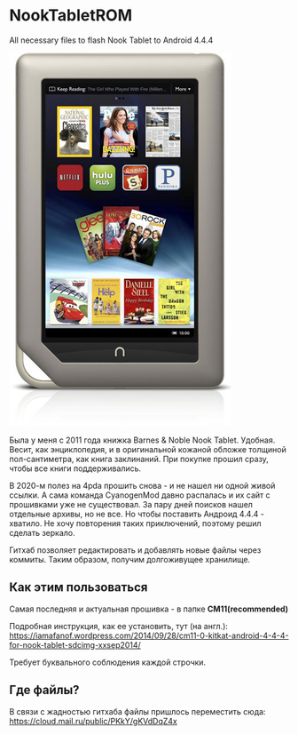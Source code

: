 # NookTabletROM
 All necessary files to flash Nook Tablet to Android 4.4.4
 
 ![Nook Tablet](https://github.com/weselow/NookTabletROM/blob/master/pics/nook-tablet.jpg)
 
 Была у меня с 2011 года книжка Barnes & Noble Nook Tablet. Удобная. Весит, как энциклопедия, и в оригинальной кожаной обложке толщиной пол-сантиметра, как книга заклинаний. При покупке прошил сразу, чтобы все книги поддерживались.

В 2020-м полез на 4pda прошить снова - и не нашел ни одной живой ссылки. А сама команда CyanogenMod давно распалась и их сайт с прошивками уже не существовал. За пару дней поисков нашел отдельные архивы, но не все. Но чтобы поставить Андроид 4.4.4 - хватило. Не хочу повторения таких приключений, поэтому решил сделать зеркало.

Гитхаб позволяет редактировать и добавлять новые файлы через коммиты. Таким образом, получим долгоживущее хранилище.

## Как этим пользоваться
Самая последняя и актуальная прошивка - в папке **CM11(recommended)**

Подробная инструкция, как ее установить, тут (на англ.):
https://iamafanof.wordpress.com/2014/09/28/cm11-0-kitkat-android-4-4-4-for-nook-tablet-sdcimg-xxsep2014/

Требует буквального соблюдения каждой строчки.

## Где файлы?
В связи с жадностью гитхаба файлы пришлось переместить сюда:
https://cloud.mail.ru/public/PKkY/gKVdDqZ4x
